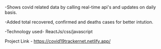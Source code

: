 -Shows covid related data by calling real-time api's and
updates on daily basis.


-Added total recovered, confirmed and deaths cases for
better intution.


-Technology used- ReactJs/css/javascript

Project Link -            https://covid19trackernet.netlify.app/
